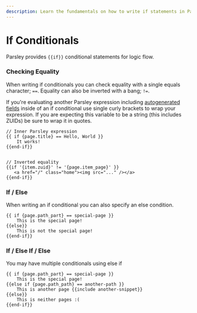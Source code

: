 ```yaml
---
description: Learn the fundamentals on how to write if statements in Parsley.
---
```


# If Conditionals

Parsley provides `{{if}}` conditional statements for logic flow.

### Checking Equality

When writing if conditionals you can check equality with a single equals character; `==`. Equality can also be inverted with a bang; `!=`.

If you're evaluating another Parsley expression including [autogenerated fields](/zesty-io/docs/wiki/Zesty-Autogenerated-Fields) inside of an if conditional use single curly brackets to wrap your expression. If you are expecting this variable to be a string \(this includes ZUIDs\) be sure to wrap it in quotes.

```text
// Inner Parsley expression
{{ if {page.title} == Hello, World }}
    It works!
{{end-if}}


// Inverted equality
{{if '{item.zuid}' != '{page.item_page}' }}
   <a href="/" class="home"><img src="..." /></a>
{{end-if}}
```

### If / Else

When writing an if conditional you can also specify an else condition.

```text
{{ if {page.path_part} == special-page }}
    This is the special page!
{{else}}
    This is not the special page!
{{end-if}}
```

### If / Else If / Else

You may have multiple conditionals using else if

```text
{{ if {page.path_part} == special-page }}
    This is the special page!
{{else if {page.path_path} == another-path }}
    This is another page {{include another-snippet}}
{{else}}
    This is neither pages :(
{{end-if}}
```

